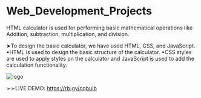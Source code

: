 # Web_Development_Projects
HTML calculator is used for performing basic mathematical operations like Addition, subtraction, multiplication, and division.

➤To design the basic calculator, we have used HTML, CSS, and JavaScript. 
•HTML is used to design the basic structure of the calculator. 
•CSS styles are used to apply styles on the calculator and JavaScript is used to add the calculation functionality.

![logo](https://github.com/Shoaib9288/Web_Development_Projects/blob/main/Calculator%20Preview.JPG)

➢➢LIVE DEMO: https://rb.gy/cqbuib

